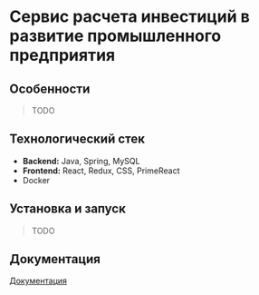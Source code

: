# Сервис расчета инвестиций в развитие промышленного предприятия

## Особенности
> TODO

## Технологический стек
- __Backend:__ Java, Spring, MySQL
- __Frontend:__ React, Redux, CSS, PrimeReact
- Docker

## Установка и запуск
> TODO

## Документация
[Документация](https://docs.google.com/document/d/10NFql4wH9PuOzCtY9XhHna48Zdc2Zp4Shg2f0xhlAQ0/edit?usp=sharing)
